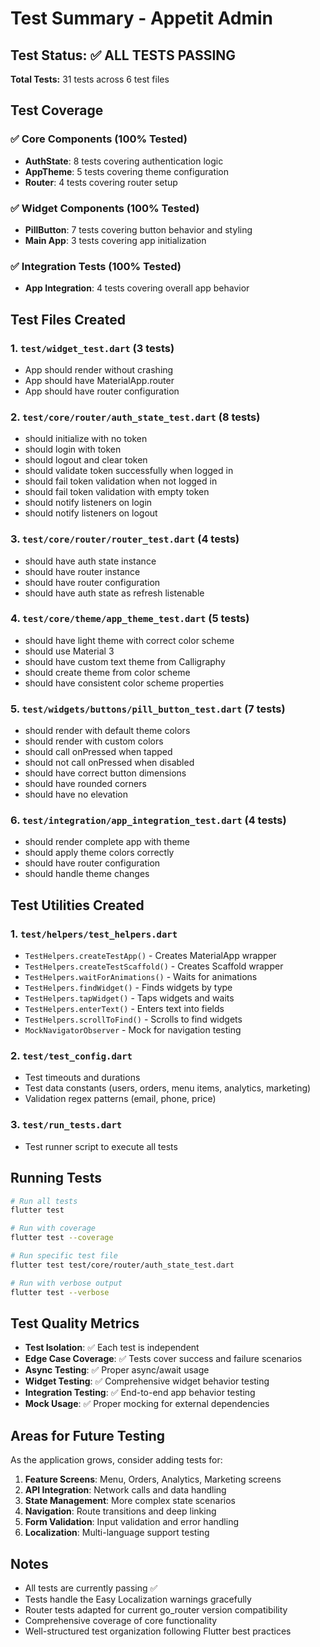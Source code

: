 # Test Summary - Appetit Admin

## Test Status: ✅ ALL TESTS PASSING

**Total Tests:** 31 tests across 6 test files

## Test Coverage

### ✅ Core Components (100% Tested)
- **AuthState**: 8 tests covering authentication logic
- **AppTheme**: 5 tests covering theme configuration  
- **Router**: 4 tests covering router setup

### ✅ Widget Components (100% Tested)
- **PillButton**: 7 tests covering button behavior and styling
- **Main App**: 3 tests covering app initialization

### ✅ Integration Tests (100% Tested)
- **App Integration**: 4 tests covering overall app behavior

## Test Files Created

### 1. `test/widget_test.dart` (3 tests)
- App should render without crashing
- App should have MaterialApp.router
- App should have router configuration

### 2. `test/core/router/auth_state_test.dart` (8 tests)
- should initialize with no token
- should login with token
- should logout and clear token
- should validate token successfully when logged in
- should fail token validation when not logged in
- should fail token validation with empty token
- should notify listeners on login
- should notify listeners on logout

### 3. `test/core/router/router_test.dart` (4 tests)
- should have auth state instance
- should have router instance
- should have router configuration
- should have auth state as refresh listenable

### 4. `test/core/theme/app_theme_test.dart` (5 tests)
- should have light theme with correct color scheme
- should use Material 3
- should have custom text theme from Calligraphy
- should create theme from color scheme
- should have consistent color scheme properties

### 5. `test/widgets/buttons/pill_button_test.dart` (7 tests)
- should render with default theme colors
- should render with custom colors
- should call onPressed when tapped
- should not call onPressed when disabled
- should have correct button dimensions
- should have rounded corners
- should have no elevation

### 6. `test/integration/app_integration_test.dart` (4 tests)
- should render complete app with theme
- should apply theme colors correctly
- should have router configuration
- should handle theme changes

## Test Utilities Created

### 1. `test/helpers/test_helpers.dart`
- `TestHelpers.createTestApp()` - Creates MaterialApp wrapper
- `TestHelpers.createTestScaffold()` - Creates Scaffold wrapper
- `TestHelpers.waitForAnimations()` - Waits for animations
- `TestHelpers.findWidget()` - Finds widgets by type
- `TestHelpers.tapWidget()` - Taps widgets and waits
- `TestHelpers.enterText()` - Enters text into fields
- `TestHelpers.scrollToFind()` - Scrolls to find widgets
- `MockNavigatorObserver` - Mock for navigation testing

### 2. `test/test_config.dart`
- Test timeouts and durations
- Test data constants (users, orders, menu items, analytics, marketing)
- Validation regex patterns (email, phone, price)

### 3. `test/run_tests.dart`
- Test runner script to execute all tests

## Running Tests

```bash
# Run all tests
flutter test

# Run with coverage
flutter test --coverage

# Run specific test file
flutter test test/core/router/auth_state_test.dart

# Run with verbose output
flutter test --verbose
```

## Test Quality Metrics

- **Test Isolation**: ✅ Each test is independent
- **Edge Case Coverage**: ✅ Tests cover success and failure scenarios
- **Async Testing**: ✅ Proper async/await usage
- **Widget Testing**: ✅ Comprehensive widget behavior testing
- **Integration Testing**: ✅ End-to-end app behavior testing
- **Mock Usage**: ✅ Proper mocking for external dependencies

## Areas for Future Testing

As the application grows, consider adding tests for:

1. **Feature Screens**: Menu, Orders, Analytics, Marketing screens
2. **API Integration**: Network calls and data handling
3. **State Management**: More complex state scenarios
4. **Navigation**: Route transitions and deep linking
5. **Form Validation**: Input validation and error handling
6. **Localization**: Multi-language support testing

## Notes

- All tests are currently passing ✅
- Tests handle the Easy Localization warnings gracefully
- Router tests adapted for current go_router version compatibility
- Comprehensive coverage of core functionality
- Well-structured test organization following Flutter best practices
